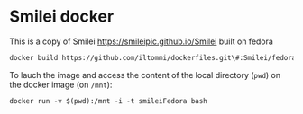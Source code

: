 # Smilei docker 

This is a copy of Smilei https://smileipic.github.io/Smilei built on fedora

```bash
docker build https://github.com/iltommi/dockerfiles.git\#:Smilei/fedora -t smileiFedora
```

To lauch the image and access the content of the local directory (`pwd`) on the docker image (on `/mnt`):
```
docker run -v $(pwd):/mnt -i -t smileiFedora bash
```
 
